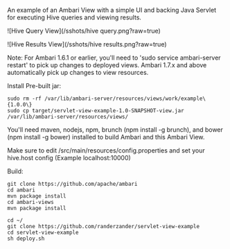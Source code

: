 An example of an Ambari View with a simple UI and backing Java Servlet for executing Hive queries and viewing results.

![Hive Query View](/sshots/hive query.png?raw=true)

![Hive Results View](/sshots/hive results.png?raw=true)

Note: For Ambari 1.6.1 or earlier, you'll need to 'sudo service ambari-server restart' to pick up changes to deployed views. Ambari 1.7.x and above automatically pick up changes to view resources.

Install Pre-built jar:
```
sudo rm -rf /var/lib/ambari-server/resources/views/work/example\{1.0.0\}
sudo cp target/servlet-view-example-1.0-SNAPSHOT-view.jar /var/lib/ambari-server/resources/views/
```

You'll need maven, nodejs, npm, brunch (npm install -g brunch), and bower (npm install -g bower) installed to build Ambari and this Ambari View.

Make sure to edit /src/main/resources/config.properties and set your hive.host config (Example localhost:10000)

Build:
```
git clone https://github.com/apache/ambari
cd ambari
mvn package install
cd ambari-views
mvn package install

cd ~/
git clone https://github.com/randerzander/servlet-view-example
cd servlet-view-example
sh deploy.sh
```
